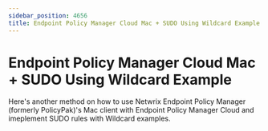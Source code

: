 ```yaml
---
sidebar_position: 4656
title: Endpoint Policy Manager Cloud Mac + SUDO Using Wildcard Example
---
```


# Endpoint Policy Manager Cloud Mac + SUDO Using Wildcard Example

Here's another method on how to use Netwrix Endpoint Policy Manager (formerly PolicyPak)'s Mac client with Endpoint Policy Manager Cloud and imeplement SUDO rules with Wildcard examples.